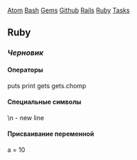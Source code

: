 [Atom](/atom.md) [Bash](bash.md) [Gems](/gems.md) [Github](/github.md) [Rails](rails.md) [Ruby](ruby.md) [Tasks](tasks.md)

## Ruby

### _Черновик_

#### Операторы

puts
print
gets
gets.chomp

#### Специальные символы

\n - new line

#### Присваивание переменной

a = 10
